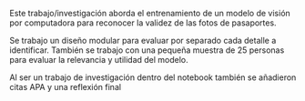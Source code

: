Este trabajo/investigación aborda el entrenamiento de un modelo de visión por computadora para reconocer la validez de las fotos de pasaportes.

Se trabajo un diseño modular para evaluar por separado cada detalle a identificar. También se trabajo con una pequeña muestra de 25 personas para evaluar la relevancia y utilidad del modelo.

Al ser un trabajo de investigación dentro del notebook también se añadieron citas APA y una reflexión final
